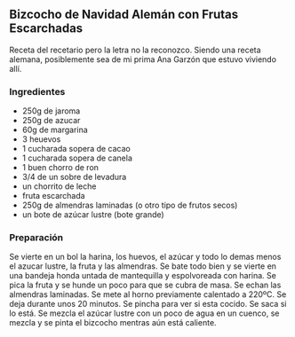 ## Bizcocho de Navidad Alemán con Frutas Escarchadas

Receta del recetario pero la letra no la reconozco.
Siendo una receta alemana, posiblemente sea de mi prima Ana Garzón
que estuvo viviendo allí.

### Ingredientes

- 250g de jaroma
- 250g de azucar
- 60g de margarina
- 3 heuevos
- 1 cucharada sopera de cacao
- 1 cucharada sopera de canela
- 1 buen chorro de ron
- 3/4 de un sobre de levadura
- un chorrito de leche
- fruta escarchada
- 250g de almendras laminadas (o otro tipo de frutos secos)
- un bote de azúcar lustre (bote grande)

### Preparación

Se vierte en un bol la harina, los huevos, el azúcar y
todo lo demas menos el azucar lustre, la fruta y las almendras.
Se bate todo bien y se vierte en una bandeja honda untada de mantequilla
y espolvoreada con harina.
Se pica la fruta y se hunde un poco para que se cubra de masa.
Se echan las almendras laminadas.
Se mete al horno previamente calentado a 220ºC.
Se deja durante unos 20 minutos.
Se pincha para ver si esta cocido.
Se saca si lo está.
Se mezcla el azúcar lustre con un poco de agua en un cuenco,
se mezcla y se pinta el bizcocho mentras aún está caliente.



